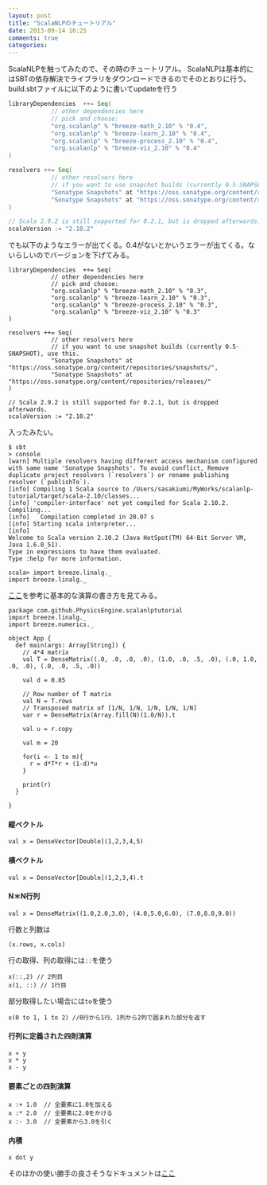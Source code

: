 ```yaml
---
layout: post
title: "ScalaNLPのチュートリアル"
date: 2013-09-14 16:25
comments: true
categories: 
---
```


ScalaNLPを触ってみたので、その時のチュートリアル。
ScalaNLPは基本的にはSBTの依存解決でライブラリをダウンロードできるのでそのとおりに行う。
build.sbtファイルに以下のように書いてupdateを行う

``` scala 
libraryDependencies  ++= Seq(
            // other dependencies here
            // pick and choose:
            "org.scalanlp" % "breeze-math_2.10" % "0.4",
            "org.scalanlp" % "breeze-learn_2.10" % "0.4",
            "org.scalanlp" % "breeze-process_2.10" % "0.4",
            "org.scalanlp" % "breeze-viz_2.10" % "0.4"
)

resolvers ++= Seq(
            // other resolvers here
            // if you want to use snapshot builds (currently 0.5-SNAPSHOT), use this.
            "Sonatype Snapshots" at "https://oss.sonatype.org/content/repositories/snapshots/",
            "Sonatype Snapshots" at "https://oss.sonatype.org/content/repositories/releases/"
)

// Scala 2.9.2 is still supported for 0.2.1, but is dropped afterwards.
scalaVersion := "2.10.2"
```

でも以下のようなエラーが出てくる。0.4がないとかいうエラーが出てくる。ないらしいのでバージョンを下げてみる。

```
libraryDependencies  ++= Seq(
            // other dependencies here
            // pick and choose:
            "org.scalanlp" % "breeze-math_2.10" % "0.3",
            "org.scalanlp" % "breeze-learn_2.10" % "0.3",
            "org.scalanlp" % "breeze-process_2.10" % "0.3",
            "org.scalanlp" % "breeze-viz_2.10" % "0.3"
)

resolvers ++= Seq(
            // other resolvers here
            // if you want to use snapshot builds (currently 0.5-SNAPSHOT), use this.
            "Sonatype Snapshots" at "https://oss.sonatype.org/content/repositories/snapshots/",
            "Sonatype Snapshots" at "https://oss.sonatype.org/content/repositories/releases/"
)

// Scala 2.9.2 is still supported for 0.2.1, but is dropped afterwards.
scalaVersion := "2.10.2"
```

入ったみたい。
```
$ sbt
> console
[warn] Multiple resolvers having different access mechanism configured with same name 'Sonatype Snapshots'. To avoid conflict, Remove duplicate project resolvers (`resolvers`) or rename publishing resolver (`publishTo`).
[info] Compiling 1 Scala source to /Users/sasakiumi/MyWorks/scalanlp-tutorial/target/scala-2.10/classes...
[info] 'compiler-interface' not yet compiled for Scala 2.10.2. Compiling...
[info]   Compilation completed in 20.07 s
[info] Starting scala interpreter...
[info]
Welcome to Scala version 2.10.2 (Java HotSpot(TM) 64-Bit Server VM, Java 1.6.0_51).
Type in expressions to have them evaluated.
Type :help for more information.

scala> import breeze.linalg._
import breeze.linalg._

```

[ここ](http://krrrr.hatenablog.com/entry/20130614/1371221935)を参考に基本的な演算の書き方を見てみる。

```
package com.github.PhysicsEngine.scalanlptutorial
import breeze.linalg._
import breeze.numerics._

object App {
  def main(args: Array[String]) {
    // 4*4 matrix
    val T = DenseMatrix((.0, .0, .0, .0), (1.0, .0, .5, .0), (.0, 1.0, .0, .0), (.0, .0, .5, .0))

    val d = 0.85

    // Row number of T matrix
    val N = T.rows
    // Transposed matrix of [1/N, 1/N, 1/N, 1/N, 1/N] 
    var r = DenseMatrix(Array.fill(N)(1.0/N)).t
			  
    val u = r.copy
				  
    val m = 20
						  
    for(i <- 1 to m){
	  r = d*T*r + (1-d)*u
    } 
						  
    print(r)
  }

}

```

#### 縦ベクトル
```
val x = DenseVector[Double](1,2,3,4,5)
```

#### 横ベクトル
```
val x = DenseVector[Double](1,2,3,4).t
```

#### N＊N行列
```
val x = DenseMatrix((1.0,2.0,3.0), (4.0,5.0,6.0), (7.0,8.0,9.0))
```
行数と列数は
```
(x.rows, x.cols)
```
行の取得、列の取得には`::`を使う
```
x(::,2) // 2列目
x(1, ::) // 1行目
```
部分取得したい場合には`to`を使う
```
x(0 to 1, 1 to 2) //0行から1行、1列から2列で囲まれた部分を返す
```

#### 行列に定義された四則演算
```
x + y
x * y
x - y
```

#### 要素ごとの四則演算
```
x :+ 1.0  // 全要素に1.0を加える
x :* 2.0  // 全要素に2.0をかける
x :- 3.0  // 全要素から3.0を引く
```

#### 内積
```
x dot y
```

そのほかの使い勝手の良さそうなドキュメントは[ここ](https://github.com/scalanlp/breeze/wiki/Breeze-Linear-Algebra)




